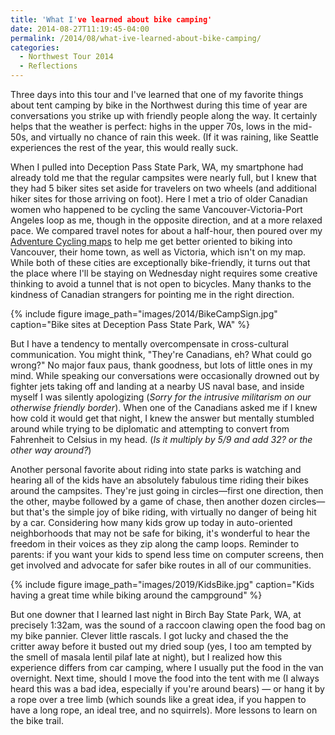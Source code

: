 ```yaml
---
title: 'What I've learned about bike camping'
date: 2014-08-27T11:19:45-04:00
permalink: /2014/08/what-ive-learned-about-bike-camping/
categories:
  - Northwest Tour 2014
  - Reflections
---
```

Three days into this tour and I've learned that one of my favorite things about tent camping by bike in the Northwest during this time of year are conversations you strike up with friendly people along the way. It certainly helps that the weather is perfect: highs in the upper 70s, lows in the mid-50s, and virtually no chance of rain this week. (If it was raining, like Seattle experiences the rest of the year, this would really suck.

When I pulled into Deception Pass State Park, WA, my smartphone had already told me that the regular campsites were nearly full, but I knew that they had 5 biker sites set aside for travelers on two wheels (and additional hiker sites for those arriving on foot). Here I met a trio of older Canadian women who happened to be cycling the same Vancouver-Victoria-Port Angeles loop as me, though in the opposite direction, and at a more relaxed pace. We compared travel notes for about a half-hour, then poured over my [Adventure Cycling maps](http://www.adventurecycling.org/) to help me get better oriented to biking into Vancouver, their home town, as well as Victoria, which isn't on my map. While both of these cities are exceptionally bike-friendly, it turns out that the place where I'll be staying on Wednesday night requires some creative thinking to avoid a tunnel that is not open to bicycles. Many thanks to the kindness of Canadian strangers for pointing me in the right direction.

{% include figure image_path="images/2014/BikeCampSign.jpg" caption="Bike sites at Deception Pass State Park, WA" %}

But I have a tendency to mentally overcompensate in cross-cultural communication. You might think, "They're Canadians, eh? What could go wrong?" No major faux paus, thank goodness, but lots of little ones in my mind. While speaking our conversations were occasionally drowned out by fighter jets taking off and landing at a nearby US naval base, and inside myself I was silently apologizing (*Sorry for the intrusive militarism on our otherwise friendly border*). When one of the Canadians asked me if I knew how cold it would get that night, I knew the answer but mentally stumbled around while trying to be diplomatic and attempting to convert from Fahrenheit to Celsius in my head. (*Is it multiply by 5/9 and add 32? or the other way around?*)

Another personal favorite about riding into state parks is watching and hearing all of the kids have an absolutely fabulous time riding their bikes around the campsites. They're just going in circles—first one direction, then the other, maybe followed by a game of chase, then another dozen circles—but that's the simple joy of bike riding, with virtually no danger of being hit by a car. Considering how many kids grow up today in auto-oriented neighborhoods that may not be safe for biking, it's wonderful to hear the freedom in their voices as they zip along the camp loops. Reminder to parents: if you want your kids to spend less time on computer screens, then get involved and advocate for safer bike routes in all of our communities.

{% include figure image_path="images/2019/KidsBike.jpg" caption="Kids having a great time while biking around the campground" %}

But one downer that I learned last night in Birch Bay State Park, WA, at precisely 1:32am, was the sound of a raccoon clawing open the food bag on my bike pannier. Clever little rascals. I got lucky and chased the the critter away before it busted out my dried soup (yes, I too am tempted by the smell of masala lentil pilaf late at night), but I realized how this experience differs from car camping, where I usually put the food in the van overnight. Next time, should I move the food into the tent with me (I always heard this was a bad idea, especially if you're around bears) &#8212; or hang it by a rope over a tree limb (which sounds like a great idea, if you happen to have a long rope, an ideal tree, and no squirrels). More lessons to learn on the bike trail.

